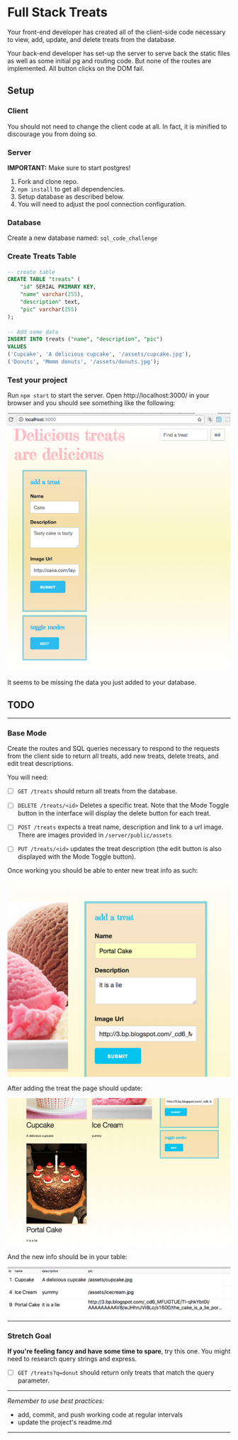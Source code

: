 Full Stack Treats
===

Your front-end developer has created all of the client-side code necessary to view, add, update, and delete treats from the database. 

Your back-end developer has set-up the server to serve back the static files as well as some initial pg and routing code. But none of the routes are implemented. All button clicks on the DOM fail.

## Setup

### Client

You should not need to change the client code at all. In fact, it is minified to discourage you from doing so.

### Server

**IMPORTANT:** Make sure to start postgres!

1. Fork and clone repo.
2. `npm install` to get all dependencies.
3. Setup database as described below.
4. You will need to adjust the pool connection configuration.

### Database

Create a new database named: `sql_code_challenge`

### Create Treats Table

```SQL
-- create table
CREATE TABLE "treats" (
	"id" SERIAL PRIMARY KEY,
	"name" varchar(255),
	"description" text,
	"pic" varchar(255)
);

-- Add some data
INSERT INTO treats ("name", "description", "pic")
VALUES 
('Cupcake', 'A delicious cupcake', '/assets/cupcake.jpg'),
('Donuts', 'Mmmm donuts', '/assets/donuts.jpg');

```

### Test your project

Run `npm start` to start the server. Open http://localhost:3000/ in your browser and you should see something like the following:

![start](images/start.png)

It seems to be missing the data you just added to your database.

## TODO

---

### Base Mode

Create the routes and SQL queries necessary to respond to the requests from the client side to return all treats, add new treats, delete treats, and edit treat descriptions. 

You will need:

- [ ] `GET /treats` should return all treats from the database.

- [ ] `DELETE /treats/<id>` Deletes a specific treat. Note that the Mode Toggle button in the interface will display the delete button for each treat.

- [ ] `POST /treats` expects a treat name, description and link to a url image. There are images provided in `/server/public/assets`

- [ ] `PUT /treats/<id>` updates the treat description (the edit button is also displayed with the Mode Toggle button).


Once working you should be able to enter new treat info as such:

![adding](images/adding.png)

After adding the treat the page should update:

![added](images/added.png)

And the new info should be in your table:

![dbUpdated](images/dbUpdated.png)






---


### Stretch Goal

**If you're feeling fancy and have some time to spare**, try this one. You might need to research query strings and express. 

- [ ] `GET /treats?q=donut` should return only treats that match the query parameter.

---

*Remember to use best practices:*

- add, commit, and push working code at regular intervals
- update the project's readme.md

---
